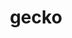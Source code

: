 ---
title: "gecko"
description: "Chrome extension for automating CSPT discovery."
platforms: ["linux", "windows", "macos"]
categories: ["Web", "Crypto"]
tags: ["client-side-path-traversal", "web-application"]
url: "https://github.com/vitorfhc/gecko"
---